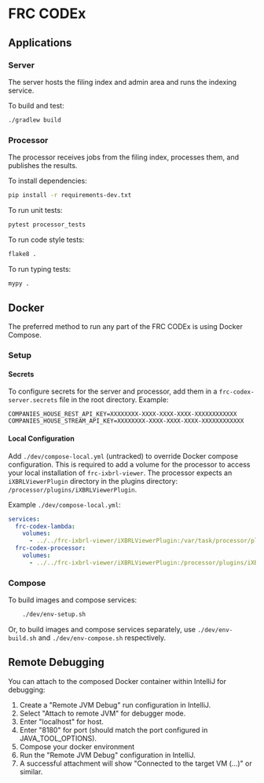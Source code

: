 # FRC CODEx

## Applications

### Server
The server hosts the filing index and admin area and runs the indexing service.

To build and test:
```bash
./gradlew build
```

### Processor
The processor receives jobs from the filing index, processes them, and publishes the results.

To install dependencies:
```bash
pip install -r requirements-dev.txt
```

To run unit tests:
```bash
pytest processor_tests
```

To run code style tests:
```bash
flake8 .
```

To run typing tests:
```bash
mypy .
```

## Docker
The preferred method to run any part of the FRC CODEx is using Docker Compose.

### Setup

#### Secrets
To configure secrets for the server and processor, add them in a `frc-codex-server.secrets` file in the root directory. Example:
```properties
COMPANIES_HOUSE_REST_API_KEY=XXXXXXXX-XXXX-XXXX-XXXX-XXXXXXXXXXXX
COMPANIES_HOUSE_STREAM_API_KEY=XXXXXXXX-XXXX-XXXX-XXXX-XXXXXXXXXXXX
```

#### Local Configuration
Add `./dev/compose-local.yml` (untracked) to override Docker compose configuration.
This is required to add a volume for the processor to access your local installation of `frc-ixbrl-viewer`.
The processor expects an `iXBRLViewerPlugin` directory in the plugins directory: `/processor/plugins/iXBRLViewerPlugin`.

Example `./dev/compose-local.yml`:
```yaml
services:
  frc-codex-lambda:
    volumes:
      - ../../frc-ixbrl-viewer/iXBRLViewerPlugin:/var/task/processor/plugins/frc-ixbrl-viewer/iXBRLViewerPlugin
  frc-codex-processor:
    volumes:
      - ../../frc-ixbrl-viewer/iXBRLViewerPlugin:/processor/plugins/iXBRLViewerPlugin
```

### Compose
To build images and compose services:
```bash
    ./dev/env-setup.sh
```
Or, to build images and compose services separately, use `./dev/env-build.sh` and `./dev/env-compose.sh` respectively.

## Remote Debugging
You can attach to the composed Docker container within IntelliJ for debugging:
1. Create a "Remote JVM Debug" run configuration in IntelliJ.
2. Select "Attach to remote JVM" for debugger mode.
3. Enter "localhost" for host.
4. Enter "8180" for port (should match the port configured in JAVA_TOOL_OPTIONS).
5. Compose your docker environment
6. Run the "Remote JVM Debug" configuration in IntelliJ.
7. A successful attachment will show "Connected to the target VM (...)" or similar.
